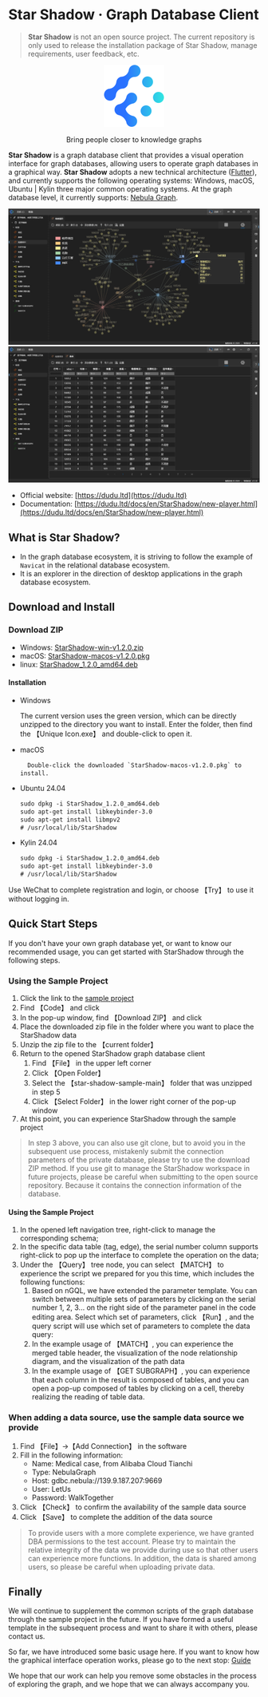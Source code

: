 # Star Shadow · Graph Database Client

> **Star Shadow** is not an open source project. The current repository is only used to release the installation package of Star Shadow, manage requirements, user feedback, etc.

<p align="center">
    <img src="./assets/logo.png"></img>
</p>

<p align="center">Bring people closer to knowledge graphs</p>

**Star Shadow** is a graph database client that provides a visual operation interface for graph databases, allowing users to operate graph databases in a graphical way.
**Star Shadow** adopts a new technical architecture ([Flutter](https://github.com/flutter/flutter)), and currently supports the following operating systems: Windows, macOS, Ubuntu | Kylin three major common operating systems.
At the graph database level, it currently supports: [Nebula Graph](http://nebula-graph.com.cn/).

![Snapshot](./assets/1726694716701.jpg)
![Snapshot](./assets/1726694816217.jpg)

- Official website: [https://dudu.ltd](https://dudu.ltd)
- Documentation: [https://dudu.ltd/docs/en/StarShadow/new-player.html](https://dudu.ltd/docs/en/StarShadow/new-player.html)

## What is Star Shadow?
- In the graph database ecosystem, it is striving to follow the example of `Navicat` in the relational database ecosystem.
- It is an explorer in the direction of desktop applications in the graph database ecosystem.

## Download and Install

### Download ZIP

- Windows: [StarShadow-win-v1.2.0.zip](https://github.com/dudu-ltd/star-shadow-package/releases/download/v1.2.0/StarShadow-win-v1.2.0.zip)
- macOS: [StarShadow-macos-v1.2.0.pkg](https://github.com/dudu-ltd/star-shadow-package/releases/download/v1.2.0/StarShadow-macos-v1.2.0.pkg)
- linux: [StarShadow_1.2.0_amd64.deb](https://github.com/dudu-ltd/star-shadow-package/releases/download/v1.2.0/StarShadow_1.2.0_amd64.deb)

#### Installation

- Windows

    The current version uses the green version, which can be directly unzipped to the directory you want to install. Enter the folder, then find the 【Unique Icon.exe】 and double-click to open it.

- macOS
    
        Double-click the downloaded `StarShadow-macos-v1.2.0.pkg` to install.

- Ubuntu 24.04

    ```shell
    sudo dpkg -i StarShadow_1.2.0_amd64.deb
    sudo apt-get install libkeybinder-3.0
    sudo apt-get install libmpv2
    # /usr/local/lib/StarShadow 
    ```

- Kylin 24.04

    ```shell
    sudo dpkg -i StarShadow_1.2.0_amd64.deb
    sudo apt-get install libkeybinder-3.0
    # /usr/local/lib/StarShadow
    ```

Use WeChat to complete registration and login, or choose 【Try】 to use it without logging in.

## Quick Start Steps

If you don't have your own graph database yet, or want to know our recommended usage, you can get started with StarShadow through the following steps.

### Using the Sample Project

1. Click the link to the [sample project](https://github.com/dudu-ltd/star-shadow-sample)
2. Find 【Code】 and click
3. In the pop-up window, find 【Download ZIP】 and click
4. Place the downloaded zip file in the folder where you want to place the StarShadow data
5. Unzip the zip file to the 【current folder】
6. Return to the opened StarShadow graph database client
    1. Find 【File】 in the upper left corner
    2. Click 【Open Folder】
    3. Select the 【star-shadow-sample-main】 folder that was unzipped in step 5
    4. Click 【Select Folder】 in the lower right corner of the pop-up window
7. At this point, you can experience StarShadow through the sample project

> In step 3 above, you can also use git clone, but to avoid you in the subsequent use process, mistakenly submit the connection parameters of the private database, please try to use the download ZIP method.
If you use git to manage the StarShadow workspace in future projects, please be careful when submitting to the open source repository. Because it contains the connection information of the database.


#### Using the Sample Project

1. In the opened left navigation tree, right-click to manage the corresponding schema;
2. In the specific data table (tag, edge), the serial number column supports right-click to pop up the interface to complete the operation on the data;
3. Under the 【Query】 tree node, you can select 【MATCH】 to experience the script we prepared for you this time, which includes the following functions:
    1. Based on nGQL, we have extended the parameter template. You can switch between multiple sets of parameters by clicking on the serial number 1, 2, 3... on the right side of the parameter panel in the code editing area. Select which set of parameters, click 【Run】, and the query script will use which set of parameters to complete the data query:
    2. In the example usage of 【MATCH】, you can experience the merged table header, the visualization of the node relationship diagram, and the visualization of the path data
    3. In the example usage of 【GET SUBGRAPH】, you can experience that each column in the result is composed of tables, and you can open a pop-up composed of tables by clicking on a cell, thereby realizing the reading of table data.

### When adding a data source, use the sample data source we provide

1. Find 【File】->【Add Connection】 in the software
2. Fill in the following information:
    - Name: Medical case, from Alibaba Cloud Tianchi
    - Type: NebulaGraph
    - Host: gdbc.nebula://139.9.187.207:9669
    - User: LetUs
    - Password: WalkTogether
3. Click 【Check】 to confirm the availability of the sample data source
4. Click 【Save】 to complete the addition of the data source

> To provide users with a more complete experience, we have granted DBA permissions to the test account. Please try to maintain the relative integrity of the data we provide during use so that other users can experience more functions.
In addition, the data is shared among users, so please be careful when uploading private data.

## Finally
We will continue to supplement the common scripts of the graph database through the sample project in the future. If you have formed a useful template in the subsequent process and want to share it with others, please contact us.

So far, we have introduced some basic usage here. If you want to know how the graphical interface operation works, please go to the next stop: [Guide](./help.html)

We hope that our work can help you remove some obstacles in the process of exploring the graph, and we hope that we can always accompany you.
